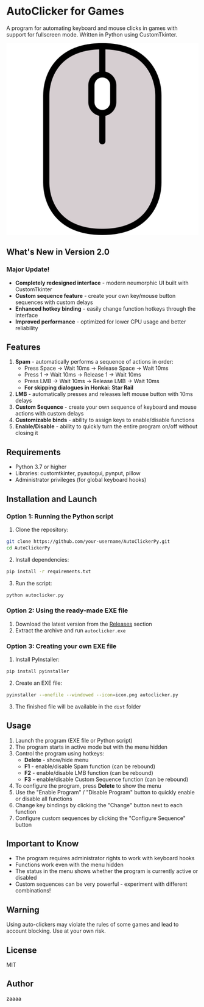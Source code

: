 # AutoClicker for Games

A program for automating keyboard and mouse clicks in games with support for fullscreen mode. Written in Python using CustomTkinter.

![Icon](icon.png)

## What's New in Version 2.0

### Major Update!

- **Completely redesigned interface** - modern neumorphic UI built with CustomTkinter
- **Custom sequence feature** - create your own key/mouse button sequences with custom delays
- **Enhanced hotkey binding** - easily change function hotkeys through the interface
- **Improved performance** - optimized for lower CPU usage and better reliability

## Features

1. **Spam** - automatically performs a sequence of actions in order:
   - Press Space → Wait 10ms → Release Space → Wait 10ms
   - Press 1 → Wait 10ms → Release 1 → Wait 10ms
   - Press LMB → Wait 10ms → Release LMB → Wait 10ms
   - **For skipping dialogues in Honkai: Star Rail**
2. **LMB** - automatically presses and releases left mouse button with 10ms delays
3. **Custom Sequence** - create your own sequence of keyboard and mouse actions with custom delays
4. **Customizable binds** - ability to assign keys to enable/disable functions
5. **Enable/Disable** - ability to quickly turn the entire program on/off without closing it

## Requirements

- Python 3.7 or higher
- Libraries: customtkinter, pyautogui, pynput, pillow
- Administrator privileges (for global keyboard hooks)

## Installation and Launch

### Option 1: Running the Python script

1. Clone the repository:
```bash
git clone https://github.com/your-username/AutoClickerPy.git
cd AutoClickerPy
```

2. Install dependencies:
```bash
pip install -r requirements.txt
```

3. Run the script:
```bash
python autoclicker.py
```

### Option 2: Using the ready-made EXE file

1. Download the latest version from the [Releases](https://github.com/your-username/AutoClickerPy/releases) section
2. Extract the archive and run `autoclicker.exe`

### Option 3: Creating your own EXE file

1. Install PyInstaller:
```bash
pip install pyinstaller
```

2. Create an EXE file:
```bash
pyinstaller --onefile --windowed --icon=icon.png autoclicker.py
```

3. The finished file will be available in the `dist` folder

## Usage

1. Launch the program (EXE file or Python script)
2. The program starts in active mode but with the menu hidden
3. Control the program using hotkeys:
   - **Delete** - show/hide menu
   - **F1** - enable/disable Spam function (can be rebound)
   - **F2** - enable/disable LMB function (can be rebound)
   - **F3** - enable/disable Custom Sequence function (can be rebound)
4. To configure the program, press **Delete** to show the menu
5. Use the "Enable Program" / "Disable Program" button to quickly enable or disable all functions
6. Change key bindings by clicking the "Change" button next to each function
7. Configure custom sequences by clicking the "Configure Sequence" button

## Important to Know

- The program requires administrator rights to work with keyboard hooks
- Functions work even with the menu hidden
- The status in the menu shows whether the program is currently active or disabled
- Custom sequences can be very powerful - experiment with different combinations!

## Warning

Using auto-clickers may violate the rules of some games and lead to account blocking. Use at your own risk.

## License

MIT

## Author

zaaaa